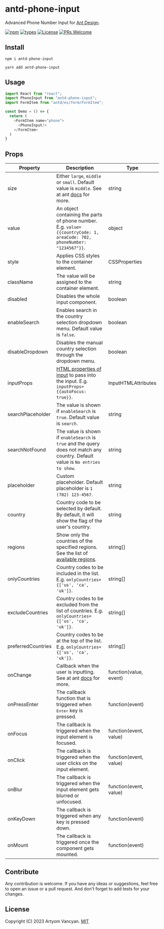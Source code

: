 # antd-phone-input

Advanced Phone Number Input for [Ant Design](https://github.com/ant-design/ant-design).

[![npm](https://img.shields.io/npm/v/antd-phone-input)](https://www.npmjs.com/package/antd-phone-input)
[![types](https://img.shields.io/npm/types/antd-phone-input)](https://www.npmjs.com/package/antd-phone-input)
[![License](https://img.shields.io/npm/l/antd-phone-input)](https://github.com/ArtyomVancyan/antd-phone-input/blob/master/LICENSE)
[![PRs Welcome](https://img.shields.io/badge/PRs-welcome-brightgreen.svg)](https://makeapullrequest.com)

## Install

```shell
npm i antd-phone-input
```

```shell
yarn add antd-phone-input
```

## Usage

```javascript
import React from "react";
import PhoneInput from "antd-phone-input";
import FormItem from "antd/es/form/FormItem";

const Demo = () => {
  return (
    <FormItem name="phone">
      <PhoneInput/>
    </FormItem>
  )
}
```

## Props

| Property           | Description                                                                                                                     | Type                   |
|--------------------|---------------------------------------------------------------------------------------------------------------------------------|------------------------|
| size               | Either `large`, `middle` or `small`. Default value is `middle`. See at ant [docs][antInputProps] for more.                      | string                 |
| value              | An object containing the parts of phone number. E.g. `value={{countryCode: 1, areaCode: 702, phoneNumber: "1234567"}}`.         | object                 |
| style              | Applies CSS styles to the container element.                                                                                    | CSSProperties          |
| className          | The value will be assigned to the container element.                                                                            | string                 |
| disabled           | Disables the whole input component.                                                                                             | boolean                |
| enableSearch       | Enables search in the country selection dropdown menu. Default value is `false`.                                                | boolean                |
| disableDropdown    | Disables the manual country selection through the dropdown menu.                                                                | boolean                |
| inputProps         | [HTML properties of input][htmlInputProps] to pass into the input.  E.g. `inputProps={{autoFocus: true}}`.                      | InputHTMLAttributes    |
| searchPlaceholder  | The value is shown if `enableSearch` is `true`. Default value is `search`.                                                      | string                 |
| searchNotFound     | The value is shown if `enableSearch` is `true` and the query does not match any country. Default value is `No entries to show`. | string                 |
| placeholder        | Custom placeholder. Default placeholder is `1 (702) 123-4567`.                                                                  | string                 |
| country            | Country code to be selected by default. By default, it will show the flag of the user's country.                                | string                 |
| regions            | Show only the countries of the specified regions. See the list of [available regions][reactPhoneRegions].                       | string[]               |
| onlyCountries      | Country codes to be included in the list. E.g. `onlyCountries={['us', 'ca', 'uk']}`.                                            | string[]               |
| excludeCountries   | Country codes to be excluded from the list of countries. E.g. `onlyCountries={['us', 'ca', 'uk']}`.                             | string[]               |
| preferredCountries | Country codes to be at the top of the list. E.g. `onlyCountries={['us', 'ca', 'uk']}`.                                          | string[]               |
| onChange           | Callback when the user is inputting. See at ant [docs][antInputProps] for more.                                                 | function(value, event) |
| onPressEnter       | The callback function that is triggered when <kbd>Enter</kbd> key is pressed.                                                   | function(event)        |
| onFocus            | The callback is triggered when the input element is focused.                                                                    | function(event, value) |
| onClick            | The callback is triggered when the user clicks on the input element.                                                            | function(event, value) |
| onBlur             | The callback is triggered when the input element gets blurred or unfocused.                                                     | function(event, value) |
| onKeyDown          | The callback is triggered when any key is pressed down.                                                                         | function(event)        |
| onMount            | The callback is triggered once the component gets mounted.                                                                      | function(event)        |

## Contribute

Any contribution is welcome. If you have any ideas or suggestions, feel free to open an issue or a pull request. And
don't forget to add tests for your changes.

## License

Copyright (C) 2023 Artyom Vancyan. [MIT](LICENSE)

[antInputProps]:https://ant.design/components/input#input

[reactPhoneRegions]:https://github.com/bl00mber/react-phone-input-2#regions

[htmlInputProps]:https://developer.mozilla.org/en-US/docs/Web/HTML/Element/input#attributes
